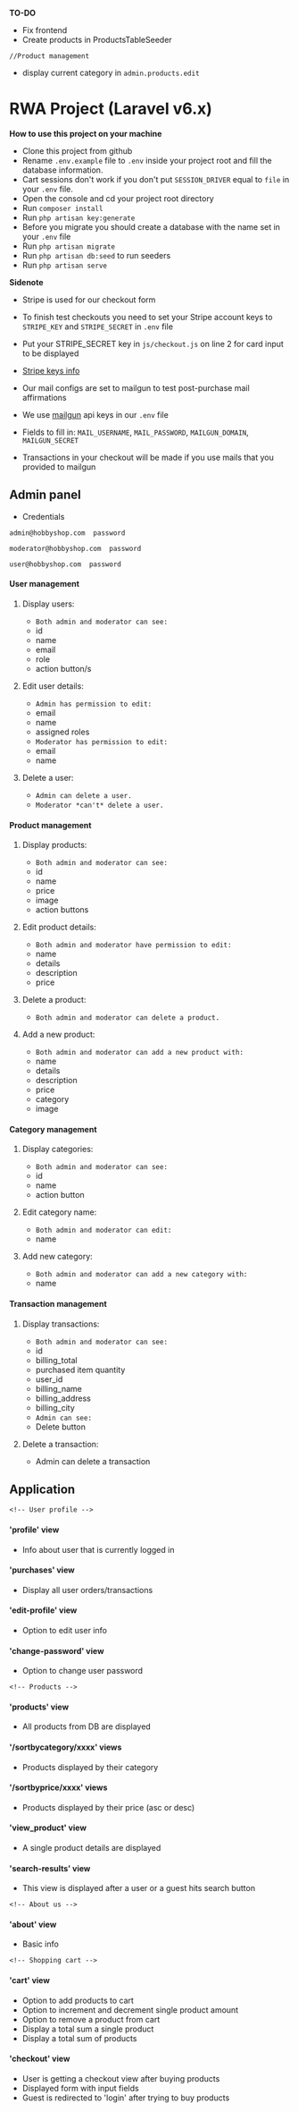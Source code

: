 **TO-DO**

- Fix frontend
- Create products in ProductsTableSeeder

`//Product management`
- display current category in `admin.products.edit`


# RWA Project (Laravel v6.x)

**How to use this project on your machine**

- Clone this project from github
- Rename `.env.example` file to `.env` inside your project root and fill the database information.
- Cart sessions don't work if you don't put `SESSION_DRIVER` equal to `file` in your `.env` file.
- Open the console and cd your project root directory
- Run `composer install`
- Run `php artisan key:generate` 
- Before you migrate you should create a database with the name set in your `.env` file
- Run `php artisan migrate`
- Run `php artisan db:seed` to run seeders
- Run `php artisan serve`

**Sidenote**
- Stripe is used for our checkout form
- To finish test checkouts you need to set your Stripe account keys to `STRIPE_KEY` and `STRIPE_SECRET` in `.env` file
- Put your STRIPE_SECRET key in `js/checkout.js` on line 2 for card input to be displayed
- [Stripe keys info](https://stripe.com/docs/keys)

- Our mail configs are set to mailgun to test post-purchase mail affirmations
- We use [mailgun](https://mail.com/) api keys in our `.env` file
- Fields to fill in: `MAIL_USERNAME`, `MAIL_PASSWORD`, `MAILGUN_DOMAIN`, `MAILGUN_SECRET`
- Transactions in your checkout will be made if you use mails that you provided to mailgun

## Admin panel

- Credentials

`admin@hobbyshop.com  password`

`moderator@hobbyshop.com  password`

`user@hobbyshop.com  password`

#### User management

1. Display users:
    - `Both admin and moderator can see:`
    - id
    - name
    - email
    - role
    - action button/s

2. Edit user details:
    - `Admin has permission to edit:`
    - email
    - name
    - assigned roles
    - `Moderator has permission to edit:`
    - email
    - name
3. Delete a user:
    - `Admin can delete a user.`
    - `Moderator *can't* delete a user.`


#### Product management

1. Display products:
    - `Both admin and moderator can see:`
    - id
    - name
    - price
    - image
    - action buttons

2. Edit product details:
    - `Both admin and moderator have permission to edit:`
    - name
    - details
    - description
    - price

3. Delete a product:
    - `Both admin and moderator can delete a product.`

4. Add a new product:
    - `Both admin and moderator can add a new product with:`
    - name
    - details
    - description
    - price
    - category
    - image

#### Category management

1. Display categories:
    - `Both admin and moderator can see:`
    - id
    - name
    - action button

2. Edit category name:
    - `Both admin and moderator can edit:`
    - name

3. Add new category:
    - `Both admin and moderator can add a new category with:`
    - name

#### Transaction management

1. Display transactions:
    - `Both admin and moderator can see:`
    - id
    - billing_total
    - purchased item quantity
    - user_id
    - billing_name
    - billing_address
    - billing_city
    - `Admin can see:`
    - Delete button

2. Delete a transaction:
    - Admin can delete a transaction

## Application

`<!-- User profile -->`

#### 'profile' view

- Info about user that is currently logged in

#### 'purchases' view

- Display all user orders/transactions

#### 'edit-profile' view

- Option to edit user info

#### 'change-password' view

- Option to change user password

`<!-- Products -->`

#### 'products' view

- All products from DB are displayed 

#### '/sortbycategory/xxxx' views

- Products displayed by their category

#### '/sortbyprice/xxxx' views

- Products displayed by their price (asc or desc)

#### 'view_product' view

- A single product details are displayed

#### 'search-results' view

- This view is displayed after a user or a guest hits search button

`<!-- About us -->`

#### 'about' view

- Basic info

`<!-- Shopping cart -->`

#### 'cart' view

- Option to add products to cart
- Option to increment and decrement single product amount
- Option to remove a product from cart
- Display a total sum a single product
- Display a total sum of products

#### 'checkout' view

- User is getting a checkout view after buying products
- Displayed form with input fields
- Guest is redirected to 'login' after trying to buy products




